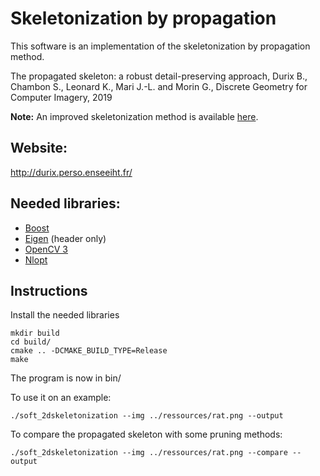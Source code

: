 # Skeletonization by propagation

This software is an implementation of the skeletonization by propagation method.

The propagated skeleton: a robust detail-preserving approach, Durix B., Chambon S., Leonard K., Mari J.-L. and Morin G., Discrete Geometry for Computer Imagery, 2019

**Note:** An improved skeletonization method is available [here](https://github.com/Ibujah/compactskel).

## Website:

http://durix.perso.enseeiht.fr/

## Needed libraries:

 * [Boost](http://www.boost.org/)
 * [Eigen](http://eigen.tuxfamily.org/index.php?title=Main_Page) (header only)
 * [OpenCV 3](http://opencv.org/)
 * [Nlopt](http://ab-initio.mit.edu/nlopt)

## Instructions

Install the needed libraries

```
mkdir build
cd build/
cmake .. -DCMAKE_BUILD_TYPE=Release
make
```

The program is now in bin/

To use it on an example:

```
./soft_2dskeletonization --img ../ressources/rat.png --output
```

To compare the propagated skeleton with some pruning methods:

```
./soft_2dskeletonization --img ../ressources/rat.png --compare --output
```
